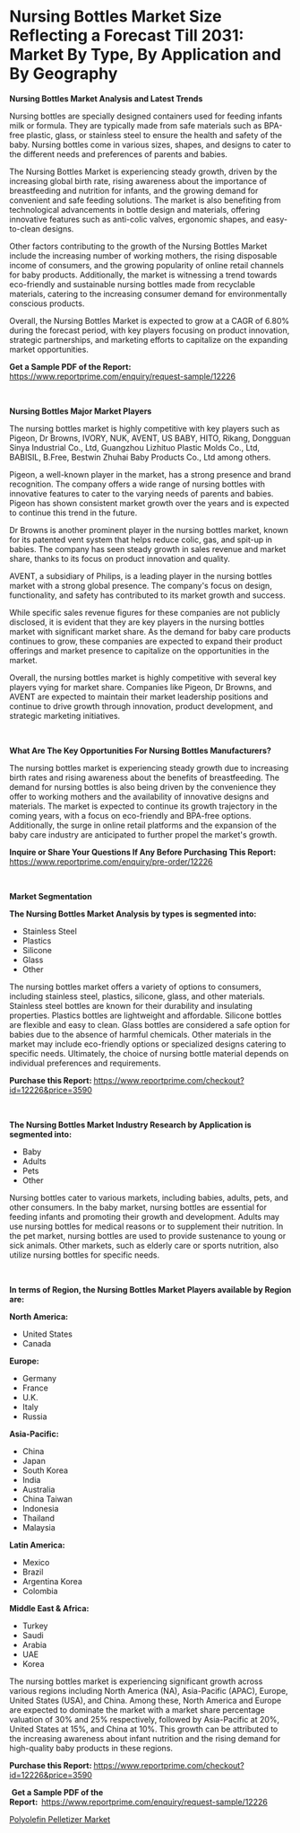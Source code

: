 <p><h1>Nursing Bottles Market Size Reflecting a Forecast Till 2031: Market By Type, By Application and By Geography</h1></p><p><strong>Nursing Bottles Market Analysis and Latest Trends</strong></p>
<p><p>Nursing bottles are specially designed containers used for feeding infants milk or formula. They are typically made from safe materials such as BPA-free plastic, glass, or stainless steel to ensure the health and safety of the baby. Nursing bottles come in various sizes, shapes, and designs to cater to the different needs and preferences of parents and babies.</p><p>The Nursing Bottles Market is experiencing steady growth, driven by the increasing global birth rate, rising awareness about the importance of breastfeeding and nutrition for infants, and the growing demand for convenient and safe feeding solutions. The market is also benefiting from technological advancements in bottle design and materials, offering innovative features such as anti-colic valves, ergonomic shapes, and easy-to-clean designs.</p><p>Other factors contributing to the growth of the Nursing Bottles Market include the increasing number of working mothers, the rising disposable income of consumers, and the growing popularity of online retail channels for baby products. Additionally, the market is witnessing a trend towards eco-friendly and sustainable nursing bottles made from recyclable materials, catering to the increasing consumer demand for environmentally conscious products.</p><p>Overall, the Nursing Bottles Market is expected to grow at a CAGR of 6.80% during the forecast period, with key players focusing on product innovation, strategic partnerships, and marketing efforts to capitalize on the expanding market opportunities.</p></p>
<p><strong>Get a Sample PDF of the Report:&nbsp;</strong> <a href="https://www.reportprime.com/enquiry/request-sample/12226">https://www.reportprime.com/enquiry/request-sample/12226</a></p>
<p>&nbsp;</p>
<p><strong>Nursing Bottles Major Market Players</strong></p>
<p><p>The nursing bottles market is highly competitive with key players such as Pigeon, Dr Browns, IVORY, NUK, AVENT, US BABY, HITO, Rikang, Dongguan Sinya Industrial Co., Ltd, Guangzhou Lizhituo Plastic Molds Co., Ltd, BABISIL, B.Free, Bestwin Zhuhai Baby Products Co., Ltd among others.</p><p>Pigeon, a well-known player in the market, has a strong presence and brand recognition. The company offers a wide range of nursing bottles with innovative features to cater to the varying needs of parents and babies. Pigeon has shown consistent market growth over the years and is expected to continue this trend in the future. </p><p>Dr Browns is another prominent player in the nursing bottles market, known for its patented vent system that helps reduce colic, gas, and spit-up in babies. The company has seen steady growth in sales revenue and market share, thanks to its focus on product innovation and quality.</p><p>AVENT, a subsidiary of Philips, is a leading player in the nursing bottles market with a strong global presence. The company's focus on design, functionality, and safety has contributed to its market growth and success.</p><p>While specific sales revenue figures for these companies are not publicly disclosed, it is evident that they are key players in the nursing bottles market with significant market share. As the demand for baby care products continues to grow, these companies are expected to expand their product offerings and market presence to capitalize on the opportunities in the market.</p><p>Overall, the nursing bottles market is highly competitive with several key players vying for market share. Companies like Pigeon, Dr Browns, and AVENT are expected to maintain their market leadership positions and continue to drive growth through innovation, product development, and strategic marketing initiatives.</p></p>
<p>&nbsp;</p>
<p><strong>What Are The Key Opportunities For Nursing Bottles Manufacturers?</strong></p>
<p><p>The nursing bottles market is experiencing steady growth due to increasing birth rates and rising awareness about the benefits of breastfeeding. The demand for nursing bottles is also being driven by the convenience they offer to working mothers and the availability of innovative designs and materials. The market is expected to continue its growth trajectory in the coming years, with a focus on eco-friendly and BPA-free options. Additionally, the surge in online retail platforms and the expansion of the baby care industry are anticipated to further propel the market's growth.</p></p>
<p><strong>Inquire or Share Your Questions If Any Before Purchasing This Report:</strong> <a href="https://www.reportprime.com/enquiry/pre-order/12226">https://www.reportprime.com/enquiry/pre-order/12226</a></p>
<p>&nbsp;</p>
<p><strong>Market Segmentation</strong></p>
<p><strong>The Nursing Bottles Market Analysis by types is segmented into:</strong></p>
<p><ul><li>Stainless Steel</li><li>Plastics</li><li>Silicone</li><li>Glass</li><li>Other</li></ul></p>
<p><p>The nursing bottles market offers a variety of options to consumers, including stainless steel, plastics, silicone, glass, and other materials. Stainless steel bottles are known for their durability and insulating properties. Plastics bottles are lightweight and affordable. Silicone bottles are flexible and easy to clean. Glass bottles are considered a safe option for babies due to the absence of harmful chemicals. Other materials in the market may include eco-friendly options or specialized designs catering to specific needs. Ultimately, the choice of nursing bottle material depends on individual preferences and requirements.</p></p>
<p><strong>Purchase this Report:&nbsp;</strong><a href="https://www.reportprime.com/checkout?id=12226&price=3590">https://www.reportprime.com/checkout?id=12226&price=3590</a></p>
<p>&nbsp;</p>
<p><strong>The Nursing Bottles Market Industry Research by Application is segmented into:</strong></p>
<p><ul><li>Baby</li><li>Adults</li><li>Pets</li><li>Other</li></ul></p>
<p><p>Nursing bottles cater to various markets, including babies, adults, pets, and other consumers. In the baby market, nursing bottles are essential for feeding infants and promoting their growth and development. Adults may use nursing bottles for medical reasons or to supplement their nutrition. In the pet market, nursing bottles are used to provide sustenance to young or sick animals. Other markets, such as elderly care or sports nutrition, also utilize nursing bottles for specific needs.</p></p>
<p>&nbsp;</p>
<p><strong>In terms of Region, the Nursing Bottles Market Players available by Region are:</strong></p>
<p>
    <p> <strong> North America: </strong>
        <ul>
            <li>United States</li>
            <li>Canada</li>
        </ul>
        </p> 
    <p> <strong> Europe: </strong>
        <ul>
            <li>Germany</li>
            <li>France</li>
            <li>U.K.</li>
            <li>Italy</li>
            <li>Russia</li>
        </ul>
        </p> 
    <p> <strong> Asia-Pacific: </strong>
        <ul>
            <li>China</li>
            <li>Japan</li>
            <li>South Korea</li>
            <li>India</li>
            <li>Australia</li>
            <li>China Taiwan</li>
            <li>Indonesia</li>
            <li>Thailand</li>
            <li>Malaysia</li>
        </ul>
        </p> 
    <p> <strong> Latin America: </strong>
        <ul>
            <li>Mexico</li>
            <li>Brazil</li>
            <li>Argentina Korea</li>
            <li>Colombia</li>
        </ul>
        </p> 
    <p> <strong> Middle East & Africa: </strong>
        <ul>
            <li>Turkey</li>
            <li>Saudi</li>
            <li>Arabia</li>
            <li>UAE</li>
            <li>Korea</li>
        </ul>
    </p>
    </p>
<p><p>The nursing bottles market is experiencing significant growth across various regions including North America (NA), Asia-Pacific (APAC), Europe, United States (USA), and China. Among these, North America and Europe are expected to dominate the market with a market share percentage valuation of 30% and 25% respectively, followed by Asia-Pacific at 20%, United States at 15%, and China at 10%. This growth can be attributed to the increasing awareness about infant nutrition and the rising demand for high-quality baby products in these regions.</p></p>
<p><strong>Purchase this Report: </strong><a href="https://www.reportprime.com/checkout?id=12226&price=3590">https://www.reportprime.com/checkout?id=12226&price=3590</a></p>
<p>&nbsp;<strong>Get a Sample PDF of the Report:&nbsp;&nbsp;</strong><a href="https://www.reportprime.com/enquiry/request-sample/12226">https://www.reportprime.com/enquiry/request-sample/12226</a></p>
<p><strong></strong></p>
<p><p><a href="https://cautious-neon-760.notion.site/Insights-into-Polyolefin-Pelletizer-Market-Size-Analysing-Market-Share-Trends-and-Growth-from-202-e4abe3bbd7c2482f9d9736a49fa27cec">Polyolefin Pelletizer Market</a></p></p>